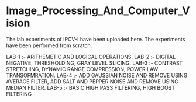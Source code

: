 # Image_Processing_And_Computer_Vision
The lab experiments of IPCV-I have been uploaded here.
The experiments have been performed from scratch.


LAB-1 :- ARITHEMETIC AND LOGICAL OPERATIONS.
LAB-2 :- DIGITAL NEGATIVE, THRESHOLDING, GRAY LEVEL SLICING.
LAB-3 :- CONTRAST STRETCHING, DYNAMIC RANGE COMPRESSION, POWER LAW TRANSOFMRATION.
LAB-4 :- ADD GAUSSIAN NOISE AND REMOVE USING AVERAGE FILTER,
         ADD SALT AND PEPPER NOISE AND REMOVE USING MEDIAN FILTER.
LAB-5 :- BASIC HIGH PASS FILTERING, HIGH BOOST FILTERING
